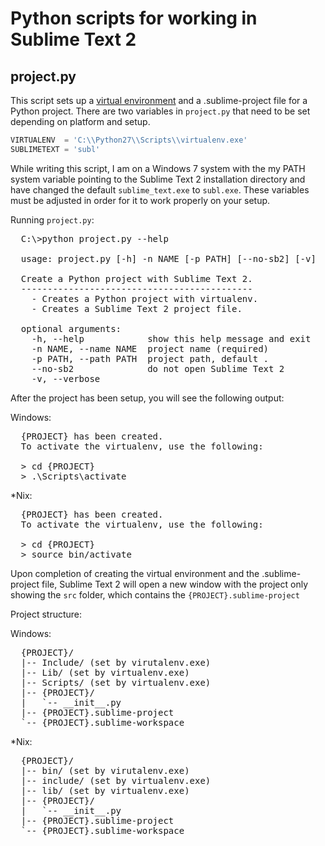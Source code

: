 Python scripts for working in Sublime Text 2
============================================


project.py
----------
This script sets up a [virtual environment][virtualenv] and a .sublime-project
file for a Python project. There are two variables in `project.py` that need to
be set depending on platform and setup.

```python
VIRTUALENV  = 'C:\\Python27\\Scripts\\virtualenv.exe'
SUBLIMETEXT = 'subl'
```

While writing this script, I am on a Windows 7 system with the my PATH system
variable pointing to the Sublime Text 2 installation directory and have changed
the default `sublime_text.exe` to `subl.exe`. These variables must be adjusted
in order for it to work properly on your setup.

Running `project.py`:

<pre class="console">
  C:\>python project.py --help

  usage: project.py [-h] -n NAME [-p PATH] [--no-sb2] [-v]

  Create a Python project with Sublime Text 2.
  --------------------------------------------
    - Creates a Python project with virtualenv.
    - Creates a Sublime Text 2 project file.

  optional arguments:
    -h, --help            show this help message and exit
    -n NAME, --name NAME  project name (required)
    -p PATH, --path PATH  project path, default .
    --no-sb2              do not open Sublime Text 2
    -v, --verbose
</pre>

After the project has been setup, you will see the following output:

Windows:

<pre class="console">
  {PROJECT} has been created.
  To activate the virtualenv, use the following:

  > cd {PROJECT}
  > .\Scripts\activate
</pre>

*Nix:

<pre class="console">
  {PROJECT} has been created.
  To activate the virtualenv, use the following:

  > cd {PROJECT}
  > source bin/activate
</pre>

Upon completion of creating the virtual environment and the .sublime-project
file, Sublime Text 2 will open a new window with the project only showing the
`src` folder, which contains the `{PROJECT}.sublime-project`

Project structure:

Windows:

<pre class="console">
  {PROJECT}/
  |-- Include/ (set by virutalenv.exe)
  |-- Lib/ (set by virtualenv.exe)
  |-- Scripts/ (set by virtualenv.exe)
  |-- {PROJECT}/
  |   `-- __init__.py
  |-- {PROJECT}.sublime-project
  `-- {PROJECT}.sublime-workspace
</pre>

*Nix:

<pre class="console">
  {PROJECT}/
  |-- bin/ (set by virutalenv.exe)
  |-- include/ (set by virtualenv.exe)
  |-- lib/ (set by virtualenv.exe)
  |-- {PROJECT}/
  |   `-- __init__.py
  |-- {PROJECT}.sublime-project
  `-- {PROJECT}.sublime-workspace
</pre>

[virtualenv]: http://www.virtualenv.org/en/latest/
